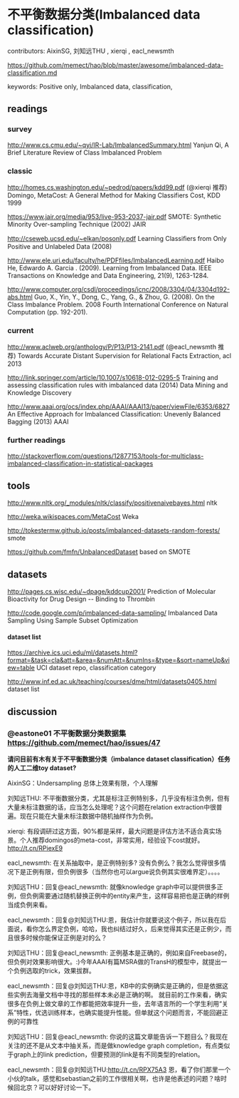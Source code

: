 # 不平衡数据分类(Imbalanced data classification)

contributors: AixinSG, 刘知远THU , xierqi , eacl_newsmth 

https://github.com/memect/hao/blob/master/awesome/imbalanced-data-classification.md

keywords:
  Positive only,
  Imbalanced data,
  classification,
  
  
## readings

### survey
http://www.cs.cmu.edu/~qyj/IR-Lab/ImbalancedSummary.html  Yanjun Qi, A Brief Literature Review of Class Imbalanced Problem


### classic
http://homes.cs.washington.edu/~pedrod/papers/kdd99.pdf  (@xierqi 推荐) Domingo,  MetaCost: A General Method for Making Classifiers Cost, KDD 1999

https://www.jair.org/media/953/live-953-2037-jair.pdf  SMOTE: Synthetic Minority Over-sampling Technique (2002) JAIR


http://cseweb.ucsd.edu/~elkan/posonly.pdf  Learning Classiﬁers from Only Positive and Unlabeled Data (2008)

http://www.ele.uri.edu/faculty/he/PDFfiles/ImbalancedLearning.pdf Haibo He,  Edwardo A. Garcia . (2009). Learning from Imbalanced Data. IEEE Transactions on Knowledge and Data Engineering, 21(9), 1263-1284.

http://www.computer.org/csdl/proceedings/icnc/2008/3304/04/3304d192-abs.html Guo, X., Yin, Y., Dong, C., Yang, G., & Zhou, G. (2008). On the Class Imbalance Problem. 2008 Fourth International Conference on Natural Computation (pp. 192-201).



### current
http://www.aclweb.org/anthology/P/P13/P13-2141.pdf (@eacl_newsmth 推荐)  Towards Accurate Distant Supervision for Relational Facts Extraction, acl 2013

http://link.springer.com/article/10.1007/s10618-012-0295-5 Training and assessing classification rules with imbalanced data (2014) Data Mining and Knowledge Discovery

http://www.aaai.org/ocs/index.php/AAAI/AAAI13/paper/viewFile/6353/6827 An Effective Approach for Imbalanced Classification: Unevenly Balanced Bagging (2013) AAAI




### further readings
http://stackoverflow.com/questions/12877153/tools-for-multiclass-imbalanced-classification-in-statistical-packages


## tools

http://www.nltk.org/_modules/nltk/classify/positivenaivebayes.html   nltk

http://weka.wikispaces.com/MetaCost  Weka

http://tokestermw.github.io/posts/imbalanced-datasets-random-forests/ smote 

https://github.com/fmfn/UnbalancedDataset based on SMOTE

## datasets

http://pages.cs.wisc.edu/~dpage/kddcup2001/  Prediction of Molecular Bioactivity for Drug Design -- Binding to Thrombin

http://code.google.com/p/imbalanced-data-sampling/ Imbalanced Data Sampling Using Sample Subset Optimization

#### dataset list
https://archive.ics.uci.edu/ml/datasets.html?format=&task=cla&att=&area=&numAtt=&numIns=&type=&sort=nameUp&view=table  UCI dataset repo, classification category

http://www.inf.ed.ac.uk/teaching/courses/dme/html/datasets0405.html  dataset list


## discussion
### @eastone01 不平衡数据分类数据集 https://github.com/memect/hao/issues/47

<b>请问目前有木有关于不平衡数据分类（imbalance dataset classification）任务的人工二维toy dataset?</b>

AixinSG：Undersampling 总体上效果有限，个人理解
 
刘知远THU: 不平衡数据分类，尤其是标注正例特别多，几乎没有标注负例，但有大量未标注数据的话，应当怎么处理呢？这个问题在relation extraction中很普遍。现在只能在大量未标注数据中随机抽样作为负例。

xierqi: 有段调研过这方面，90%都是采样，最大问题是评估方法不适合真实场景。个人推荐domingos的meta-cost，非常实用，经验设下cost就好。http://t.cn/RPiexE9

eacl_newsmth: 在关系抽取中，是正例特别多? 没有负例么？我怎么觉得很多情况下是正例有限，但负例很多（当然你也可以argue说负例其实很难界定）。。。。

刘知远THU：回复@eacl_newsmth: 就像knowledge graph中可以提供很多正例，但负例需要通过随机替换正例中的entity来产生，这样容易把也是正确的样例当成负例来看。

eacl_newsmth：回复@刘知远THU:恩，我估计你就要说这个例子，所以我在后面说，看你怎么界定负例，哈哈，我也纠结过好久，后来觉得其实还是正例少，而且很多时候你能保证正例是对的么？	

刘知远THU：回复@eacl_newsmth: 正例基本是正确的，例如来自Freebase的，但负例对效果影响很大。:)今年AAAI有篇MSRA做的TransH的模型中，就提出一个负例选取的trick，效果拔群。

eacl_newsmth：回复@刘知远THU:恩，KB中的实例确实是正确的，但是依据这些实例去海量文档中寻找的那些样本未必是正确的啊。 就目前的工作来看，确实很多在负例上做文章的工作都能把效率提升一些，去年语言所的一个学生利用“关系”特性，优选训练样本，也确实能提升性能。但单就这个问题而言，不能回避正例的可靠性	

刘知远THU：回复@eacl_newsmth: 你说的这篇文章能告诉一下题目么？我现在关注的还不是从文本中抽关系，而是做knowledge graph completion，有点类似于graph上的link prediction，但要预测的link是有不同类型的relation。

eacl_newsmth：回复@刘知远THU:http://t.cn/RPX75A3 恩，看了你们那里一个小伙的talk，感觉和sebastian之前的工作很相关啊，也许是他表述的问题？啥时候回北京？可以好好讨论一下。

